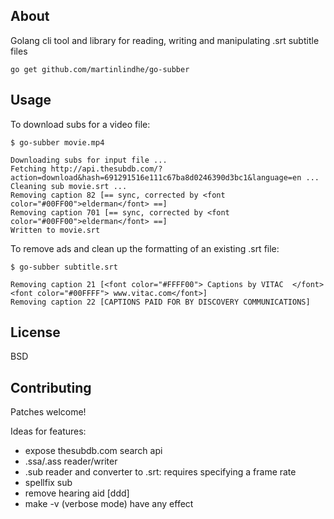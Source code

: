## About

Golang cli tool and library for reading, writing and manipulating .srt subtitle files


```
go get github.com/martinlindhe/go-subber
```

## Usage

To download subs for a video file:

```
$ go-subber movie.mp4

Downloading subs for input file ...
Fetching http://api.thesubdb.com/?action=download&hash=691291516e111c67ba8d0246390d3bc1&language=en ...
Cleaning sub movie.srt ...
Removing caption 82 [== sync, corrected by <font color="#00FF00">elderman</font> ==]
Removing caption 701 [== sync, corrected by <font color="#00FF00">elderman</font> ==]
Written to movie.srt
```


To remove ads and clean up the formatting of an existing .srt file:

```
$ go-subber subtitle.srt

Removing caption 21 [<font color="#FFFF00"> Captions by VITAC  </font><font color="#00FFFF"> www.vitac.com</font>]
Removing caption 22 [CAPTIONS PAID FOR BY DISCOVERY COMMUNICATIONS]
```


## License

BSD


## Contributing

Patches welcome!

Ideas for features:
- expose thesubdb.com search api
- .ssa/.ass reader/writer
- .sub reader and converter to .srt: requires specifying a frame rate
- spellfix sub
- remove hearing aid [ddd]
- make -v (verbose mode) have any effect
